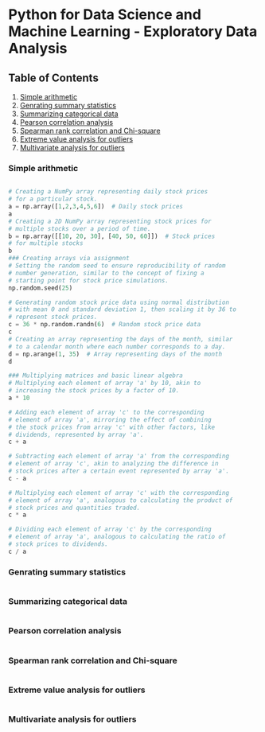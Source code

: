 # Python for Data Science and Machine Learning - Exploratory Data Analysis


## Table of Contents

1. [Simple arithmetic](#simple-arithmetic)
2. [Genrating summary statistics](#genrating-summary-statistics)
3. [Summarizing categorical data](#summarizing-categorical-data)
4. [Pearson correlation analysis](#pearson-correlation-analysis)
5. [Spearman rank correlation and Chi-square](#spearman-rank-correlation-and-chi-square)
6. [Extreme value analysis for outliers](#extreme-value-analysis-for-outliers)
7. [Multivariate analysis for outliers](#multivariate-analysis-for-outliers)


### Simple arithmetic
```python

# Creating a NumPy array representing daily stock prices 
# for a particular stock.
a = np.array([1,2,3,4,5,6])  # Daily stock prices
a
# Creating a 2D NumPy array representing stock prices for 
# multiple stocks over a period of time.
b = np.array([[10, 20, 30], [40, 50, 60]])  # Stock prices 
# for multiple stocks
b
### Creating arrays via assignment
# Setting the random seed to ensure reproducibility of random 
# number generation, similar to the concept of fixing a 
# starting point for stock price simulations.
np.random.seed(25)

# Generating random stock price data using normal distribution 
# with mean 0 and standard deviation 1, then scaling it by 36 to 
# represent stock prices.
c = 36 * np.random.randn(6)  # Random stock price data
c
# Creating an array representing the days of the month, similar 
# to a calendar month where each number corresponds to a day.
d = np.arange(1, 35)  # Array representing days of the month
d

### Multiplying matrices and basic linear algebra
# Multiplying each element of array 'a' by 10, akin to 
# increasing the stock prices by a factor of 10.
a * 10

# Adding each element of array 'c' to the corresponding 
# element of array 'a', mirroring the effect of combining 
# the stock prices from array 'c' with other factors, like 
# dividends, represented by array 'a'.
c + a

# Subtracting each element of array 'a' from the corresponding 
# element of array 'c', akin to analyzing the difference in 
# stock prices after a certain event represented by array 'a'.
c - a

# Multiplying each element of array 'c' with the corresponding 
# element of array 'a', analogous to calculating the product of 
# stock prices and quantities traded.
c * a

# Dividing each element of array 'c' by the corresponding 
# element of array 'a', analogous to calculating the ratio of 
# stock prices to dividends.
c / a

```

### Genrating summary statistics
```python

```

### Summarizing categorical data
```python

```

### Pearson correlation analysis
```python

```

### Spearman rank correlation and Chi-square
```python

```

### Extreme value analysis for outliers
```python

```

### Multivariate analysis for outliers
```python

```